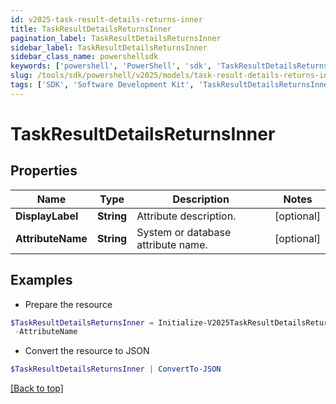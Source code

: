 ```yaml
---
id: v2025-task-result-details-returns-inner
title: TaskResultDetailsReturnsInner
pagination_label: TaskResultDetailsReturnsInner
sidebar_label: TaskResultDetailsReturnsInner
sidebar_class_name: powershellsdk
keywords: ['powershell', 'PowerShell', 'sdk', 'TaskResultDetailsReturnsInner', 'V2025TaskResultDetailsReturnsInner'] 
slug: /tools/sdk/powershell/v2025/models/task-result-details-returns-inner
tags: ['SDK', 'Software Development Kit', 'TaskResultDetailsReturnsInner', 'V2025TaskResultDetailsReturnsInner']
---
```



# TaskResultDetailsReturnsInner

## Properties

Name | Type | Description | Notes
------------ | ------------- | ------------- | -------------
**DisplayLabel** | **String** | Attribute description. | [optional] 
**AttributeName** | **String** | System or database attribute name. | [optional] 

## Examples

- Prepare the resource
```powershell
$TaskResultDetailsReturnsInner = Initialize-V2025TaskResultDetailsReturnsInner  -DisplayLabel   `
 -AttributeName  
```

- Convert the resource to JSON
```powershell
$TaskResultDetailsReturnsInner | ConvertTo-JSON
```


[[Back to top]](#) 

